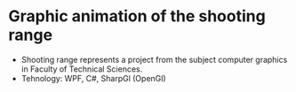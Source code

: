 # Graphic animation of the shooting range

- Shooting range represents a project from the subject computer graphics in Faculty of Technical Sciences.
- Tehnology: WPF, C#, SharpGl (OpenGl)
